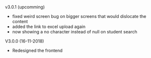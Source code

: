 v3.0.1 (upcomming)
- fixed weird screen bug on bigger screens that would dislocate the content
- added the link to excel upload again
- now showing a no character instead of null on student search

V3.0.0 (16-11-2018)
- Redesigned the frontend


